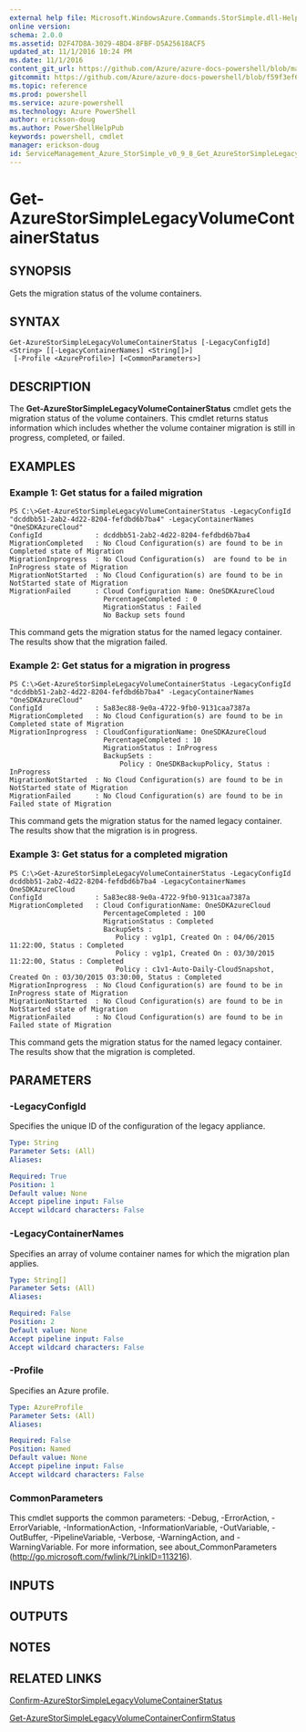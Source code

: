 ```yaml
---
external help file: Microsoft.WindowsAzure.Commands.StorSimple.dll-Help.xml
online version: 
schema: 2.0.0
ms.assetid: D2F47D8A-3029-4BD4-8FBF-D5A25618ACF5
updated_at: 11/1/2016 10:24 PM
ms.date: 11/1/2016
content_git_url: https://github.com/Azure/azure-docs-powershell/blob/master/azureps-cmdlets-docs/ServiceManagement/Azure.StorSimple/v0.9.8/Get-AzureStorSimpleLegacyVolumeContainerStatus.md
gitcommit: https://github.com/Azure/azure-docs-powershell/blob/f59f3ef60bc592383812213e69fd77ba950759ed/azureps-cmdlets-docs/ServiceManagement/Azure.StorSimple/v0.9.8/Get-AzureStorSimpleLegacyVolumeContainerStatus.md
ms.topic: reference
ms.prod: powershell
ms.service: azure-powershell
ms.technology: Azure PowerShell
author: erickson-doug
ms.author: PowerShellHelpPub
keywords: powershell, cmdlet
manager: erickson-doug
id: ServiceManagement_Azure_StorSimple_v0_9_8_Get_AzureStorSimpleLegacyVolumeContainerStatus_md
---
```


# Get-AzureStorSimpleLegacyVolumeContainerStatus

## SYNOPSIS
Gets the migration status of the volume containers.

## SYNTAX

```
Get-AzureStorSimpleLegacyVolumeContainerStatus [-LegacyConfigId] <String> [[-LegacyContainerNames] <String[]>]
 [-Profile <AzureProfile>] [<CommonParameters>]
```

## DESCRIPTION
The **Get-AzureStorSimpleLegacyVolumeContainerStatus** cmdlet gets the migration status of the volume containers.
This cmdlet returns status information which includes whether the volume container migration is still in progress, completed, or failed.

## EXAMPLES

### Example 1: Get status for a failed migration
```
PS C:\>Get-AzureStorSimpleLegacyVolumeContainerStatus -LegacyConfigId "dcddbb51-2ab2-4d22-8204-fefdbd6b7ba4" -LegacyContainerNames "OneSDKAzureCloud"
ConfigId             : dcddbb51-2ab2-4d22-8204-fefdbd6b7ba4
MigrationCompleted   : No Cloud Configuration(s) are found to be in Completed state of Migration
MigrationInprogress  : No Cloud Configuration(s)  are found to be in InProgress state of Migration
MigrationNotStarted  : No Cloud Configuration(s) are found to be in NotStarted state of Migration
MigrationFailed      : Cloud Configuration Name: OneSDKAzureCloud
                       PercentageCompleted : 0
                       MigrationStatus : Failed
                       No Backup sets found
```

This command gets the migration status for the named legacy container.
The results show that the migration failed.

### Example 2: Get status for a migration in progress
```
PS C:\>Get-AzureStorSimpleLegacyVolumeContainerStatus -LegacyConfigId "dcddbb51-2ab2-4d22-8204-fefdbd6b7ba4" -LegacyContainerNames "OneSDKAzureCloud"
ConfigId             : 5a83ec88-9e0a-4722-9fb0-9131caa7387a
MigrationCompleted   : No Cloud Configuration(s) are found to be in Completed state of Migration
MigrationInprogress  : CloudConfigurationName: OneSDKAzureCloud
                       PercentageCompleted : 10
                       MigrationStatus : InProgress
                       BackupSets : 
                           Policy : OneSDKBackupPolicy, Status : InProgress
MigrationNotStarted  : No Cloud Configuration(s) are found to be in NotStarted state of Migration
MigrationFailed      : No Cloud Configuration(s) are found to be in Failed state of Migration
```

This command gets the migration status for the named legacy container.
The results show that the migration is in progress.

### Example 3: Get status for a completed migration
```
PS C:\>Get-AzureStorSimpleLegacyVolumeContainerStatus -LegacyConfigId dcddbb51-2ab2-4d22-8204-fefdbd6b7ba4 -LegacyContainerNames OneSDKAzureCloud
ConfigId             : 5a83ec88-9e0a-4722-9fb0-9131caa7387a
MigrationCompleted   : Cloud ConfigurationName: OneSDKAzureCloud
                       PercentageCompleted : 100
                       MigrationStatus : Completed
                       BackupSets : 
                          Policy : vg1p1, Created On : 04/06/2015 11:22:00, Status : Completed
                          Policy : vg1p1, Created On : 03/30/2015 11:22:00, Status : Completed
                          Policy : c1v1-Auto-Daily-CloudSnapshot, Created On : 03/30/2015 03:30:00, Status : Completed
MigrationInprogress  : No Cloud Configuration(s) are found to be in InProgress state of Migration
MigrationNotStarted  : No Cloud Configuration(s) are found to be in NotStarted state of Migration
MigrationFailed      : No Cloud Configuration(s) are found to be in Failed state of Migration
```

This command gets the migration status for the named legacy container.
The results show that the migration is completed.

## PARAMETERS

### -LegacyConfigId
Specifies the unique ID of the configuration of the legacy appliance.

```yaml
Type: String
Parameter Sets: (All)
Aliases: 

Required: True
Position: 1
Default value: None
Accept pipeline input: False
Accept wildcard characters: False
```

### -LegacyContainerNames
Specifies an array of volume container names for which the migration plan applies.

```yaml
Type: String[]
Parameter Sets: (All)
Aliases: 

Required: False
Position: 2
Default value: None
Accept pipeline input: False
Accept wildcard characters: False
```

### -Profile
Specifies an Azure profile.

```yaml
Type: AzureProfile
Parameter Sets: (All)
Aliases: 

Required: False
Position: Named
Default value: None
Accept pipeline input: False
Accept wildcard characters: False
```

### CommonParameters
This cmdlet supports the common parameters: -Debug, -ErrorAction, -ErrorVariable, -InformationAction, -InformationVariable, -OutVariable, -OutBuffer, -PipelineVariable, -Verbose, -WarningAction, and -WarningVariable. For more information, see about_CommonParameters (http://go.microsoft.com/fwlink/?LinkID=113216).

## INPUTS

## OUTPUTS

## NOTES

## RELATED LINKS

[Confirm-AzureStorSimpleLegacyVolumeContainerStatus](xref:ServiceManagement/Azure.StorSimple/v0.9.8/Confirm-AzureStorSimpleLegacyVolumeContainerStatus.md)

[Get-AzureStorSimpleLegacyVolumeContainerConfirmStatus](xref:ServiceManagement/Azure.StorSimple/v0.9.8/Get-AzureStorSimpleLegacyVolumeContainerConfirmStatus.md)


